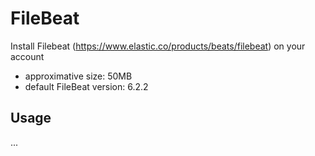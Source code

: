 # FileBeat

Install Filebeat (https://www.elastic.co/products/beats/filebeat) on your account

* approximative size: 50MB
* default FileBeat version: 6.2.2

## Usage

...
